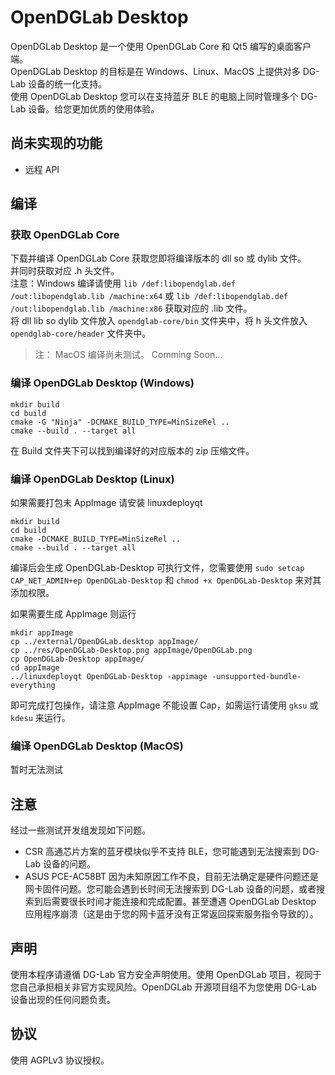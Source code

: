 # OpenDGLab Desktop
OpenDGLab Desktop 是一个使用 OpenDGLab Core 和 Qt5 编写的桌面客户端。  
OpenDGLab Desktop 的目标是在 Windows、Linux、MacOS 上提供对多 DG-Lab 设备的统一化支持。  
使用 OpenDGLab Desktop 您可以在支持蓝牙 BLE 的电脑上同时管理多个 DG-Lab 设备。给您更加优质的使用体验。  

## 尚未实现的功能
 * 远程 API

## 编译
### 获取 OpenDGLab Core
下载并编译 OpenDGLab Core 获取您即将编译版本的 dll so 或 dylib 文件。  
并同时获取对应 .h 头文件。  
注意：Windows 编译请使用 `lib /def:libopendglab.def /out:libopendglab.lib /machine:x64` 或 `lib /def:libopendglab.def /out:libopendglab.lib /machine:x86` 获取对应的 .lib 文件。  
将 dll lib so dylib 文件放入 `opendglab-core/bin` 文件夹中，将 h 头文件放入 `opendglab-core/header` 文件夹中。  

> 注： MacOS 编译尚未测试。 Comming Soon...

### 编译 OpenDGLab Desktop (Windows)

```shell
mkdir build
cd build
cmake -G "Ninja" -DCMAKE_BUILD_TYPE=MinSizeRel ..
cmake --build . --target all
```

在 Build 文件夹下可以找到编译好的对应版本的 zip 压缩文件。

### 编译 OpenDGLab Desktop (Linux)
如果需要打包未 AppImage 请安装 linuxdeployqt
```shell
mkdir build
cd build
cmake -DCMAKE_BUILD_TYPE=MinSizeRel ..
cmake --build . --target all
```
编译后会生成 OpenDGLab-Desktop 可执行文件，您需要使用 `sudo setcap CAP_NET_ADMIN+ep OpenDGLab-Desktop` 和 `chmod +x OpenDGLab-Desktop` 来对其添加权限。

如果需要生成 AppImage 则运行
```shell
mkdir appImage
cp ../external/OpenDGLab.desktop appImage/
cp ../res/OpenDGLab-Desktop.png appImage/OpenDGLab.png
cp OpenDGLab-Desktop appImage/
cd appImage
../linuxdeployqt OpenDGLab-Desktop -appimage -unsupported-bundle-everything
```
即可完成打包操作，请注意 AppImage 不能设置 Cap，如需运行请使用 `gksu` 或 `kdesu` 来运行。

### 编译 OpenDGLab Desktop (MacOS)
暂时无法测试

## 注意
经过一些测试开发组发现如下问题。  
 * CSR 高通芯片方案的蓝牙模块似乎不支持 BLE，您可能遇到无法搜索到 DG-Lab 设备的问题。  
 * ASUS PCE-AC58BT 因为未知原因工作不良，目前无法确定是硬件问题还是网卡固件问题。您可能会遇到长时间无法搜索到 DG-Lab 设备的问题，或者搜索到后需要很长时间才能连接和完成配置。甚至遭遇 OpenDGLab Desktop 应用程序崩溃（这是由于您的网卡蓝牙没有正常返回探索服务指令导致的）。  

## 声明
使用本程序请遵循 DG-Lab 官方安全声明使用。使用 OpenDGLab 项目，视同于您自己承担相关非官方实现风险。OpenDGLab 开源项目组不为您使用 DG-Lab 设备出现的任何问题负责。

## 协议
使用 AGPLv3 协议授权。